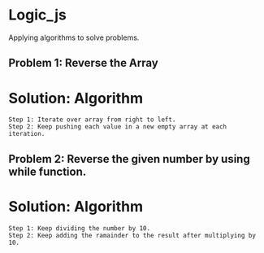# Logic_js
Applying algorithms to solve problems.

## Problem 1: Reverse the Array
# Solution: Algorithm
```
Step 1: Iterate over array from right to left.
Step 2: Keep pushing each value in a new empty array at each iteration.
```
## Problem 2: Reverse the given number by using while function.
# Solution: Algorithm
```
Step 1: Keep dividing the number by 10.
Step 2: Keep adding the ramainder to the result after multiplying by 10.
```
